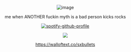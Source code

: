 <div align="center">

![image](https://i.pinimg.com/originals/58/96/a1/5896a11a4f9f545eb9747e3caa7465c9.gif)

me when ANOTHER fuckin myth is a bad person kicks rocks

[![spotify-github-profile](https://spotify-github-profile.kittinanx.com/api/view?uid=31usv2agjy2dc2ibjpln5faphf7y&cover_image=true&theme=natemoo-re&show_offline=false&background_color=121212&interchange=false&bar_color=ADD8E6&bar_color_cover=false)](https://github.com/kittinan/spotify-github-profile)


![](https://komarev.com/ghpvc/?username=HeavenPiercehim&+color=blue&label=POISENED)

https://walloftext.co/sxbullets

</div>

